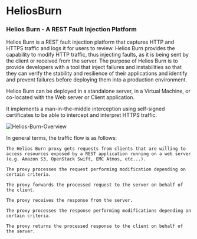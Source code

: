 HeliosBurn
==========

### Helios Burn - A REST Fault Injection Platform


Helios Burn is a REST fault injection platform that captures HTTP and HTTPS traffic and logs it for users to review. Helios Burn provides the capability to modify HTTP traffic, thus injecting faults, as it is being sent by the client or received from the server. The purpose of Helios Burn is to provide developers with a tool that inject failures and instabilities so that they can verify the stability and resilience of their applications and identify and prevent failures before deploying them into a production environment.


Helios Burn can be deployed in a standalone server, in a Virtual Machine, or co-located with the Web server or Client application.

It implements a man-in-the-middle interception using self-signed certificates to be able to intercept and interpret HTTPS traffic.

![Helios-Burn-Overview](https://github.com/emccode/HeliosBurn/tree/master/docs/figures/Helios-Burn-Overview.png "Helios Burn Overview")

In general terms, the traffic flow is as follows:

    The Helios Burn proxy gets requests from clients that are willing to access resources exposed by a REST application running on a web server (e.g. Amazon S3, OpenStack Swift, EMC Atmos, etc...).

    The proxy processes the request performing modification depending on certain criteria.

    The proxy forwards the processed request to the server on behalf of the client.

    The proxy receives the response from the server.

    The proxy processes the response performing modifications depending on certain criteria.

    The proxy returns the processed response to the client on behalf of the server.



